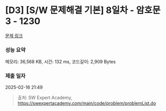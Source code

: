 # [D3] [S/W 문제해결 기본] 8일차 - 암호문3 - 1230 

[문제 링크](https://swexpertacademy.com/main/code/problem/problemDetail.do?contestProbId=AV14zIwqAHwCFAYD) 

### 성능 요약

메모리: 36,568 KB, 시간: 132 ms, 코드길이: 2,909 Bytes

### 제출 일자

2025-02-16 21:49



> 출처: SW Expert Academy, https://swexpertacademy.com/main/code/problem/problemList.do